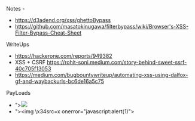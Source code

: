 Notes - 
- https://d3adend.org/xss/ghettoBypass
- https://github.com/masatokinugawa/filterbypass/wiki/Browser's-XSS-Filter-Bypass-Cheat-Sheet



WriteUps
- https://hackerone.com/reports/949382
- XSS + CSRF https://rohit-soni.medium.com/story-behind-sweet-ssrf-40c705f13053
- https://medium.com/bugbountywriteup/automating-xss-using-dalfox-gf-and-waybackurls-bc6de16a5c75

PayLoads
- "><img src=x onerror=alert(document.domain)>
- "><img \x34src=x onerror="javascript:alert(1)">

